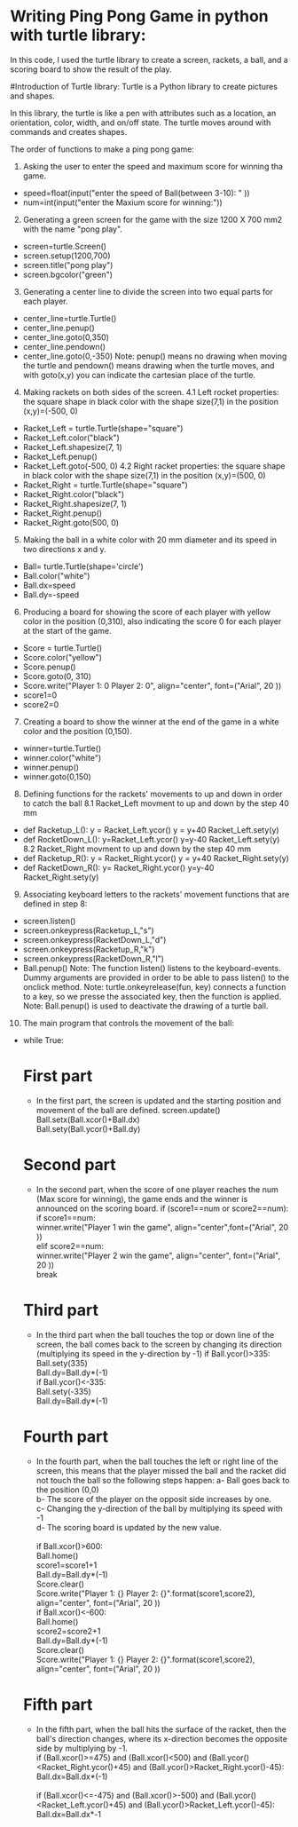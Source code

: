 # Writing Ping Pong Game in python with turtle library:
In this code, I used the turtle library to create a screen, rackets, a ball, and a scoring board to show the result of the play.

#Introduction of Turtle library:
Turtle is a Python library to create pictures and shapes.
<!-- The onscreen pen that you use for drawing is called the turtle, this is what gives the library its name.-->
In this library, the turtle is like a pen with attributes such as a location, an orientation, color, width, and on/off state.
The turtle moves around with commands and creates shapes.
<!--In computer graphics, turtle graphics are vector graphics using a relative cursor upon a Cartesian plane. Turtle graphics is a feature of the Logo programming language. -->
The order of functions to make a ping pong game:
<br />
1. Asking the user to enter the speed and maximum score for winning tha game.
* speed=float(input("enter the speed of Ball(between 3-10): " ))
* num=int(input("enter the Maxium score for winning:"))<br />
2. Generating a green screen for the game with the size 1200 X 700 mm2 with the name "pong play".
* screen=turtle.Screen()
* screen.setup(1200,700)
* screen.title("pong play")
* screen.bgcolor("green")<br />
3. Generating a center line to divide the screen into two equal parts for each player.
* center_line=turtle.Turtle()
* center_line.penup()
* center_line.goto(0,350)
* center_line.pendown()
* center_line.goto(0,-350)
Note: penup() means no drawing when moving the turtle and pendown() means drawing when the turtle moves, and with goto(x,y) you can indicate the cartesian place of the turtle. <br />
4. Making rackets on both sides of the screen.
4.1 Left rocket properties: the square shape in black color with the shape size(7,1) in the position (x,y)=(-500, 0)
* Racket_Left = turtle.Turtle(shape="square")
* Racket_Left.color("black")
* Racket_Left.shapesize(7, 1)
* Racket_Left.penup()
* Racket_Left.goto(-500, 0)
4.2 Right racket properties: the square shape in black color with the shape size(7,1) in the position (x,y)=(500, 0)
* Racket_Right = turtle.Turtle(shape="square")
* Racket_Right.color("black")
* Racket_Right.shapesize(7, 1)
* Racket_Right.penup()
* Racket_Right.goto(500, 0)<br />
5. Making the ball in a white color with 20 mm diameter and its speed in two directions x and y.
* Ball= turtle.Turtle(shape='circle')
* Ball.color("white")
* Ball.dx=speed
* Ball.dy=-speed
6. Producing a board for showing the score of each player with yellow color in the position (0,310), also indicating the score 0 for each player at the start of the game.
* Score = turtle.Turtle()
* Score.color("yellow")
* Score.penup()
* Score.goto(0, 310)
* Score.write("Player 1: 0   Player 2: 0", align="center", font=("Arial", 20 ))
* score1=0
* score2=0 <br />
7. Creating a board to show the winner at the end of the game in a white color and the position (0,150).
* winner=turtle.Turtle()
* winner.color("white")
* winner.penup()
* winner.goto(0,150)
8. Defining functions for the rackets' movements to up and down in order to catch the ball
8.1 Racket_Left movment to up and down by the step 40 mm
* def Racketup_L():
    y = Racket_Left.ycor()
    y = y+40
    Racket_Left.sety(y)
* def RocketDown_L():
    y=Racket_Left.ycor()
    y=y-40
    Racket_Left.sety(y)
8.2 Racket_Right movment to up and down by the step 40 mm
* def Racketup_R():
    y = Racket_Right.ycor()
    y = y+40
    Racket_Right.sety(y)
* def RacketDown_R():
    y= Racket_Right.ycor()
    y=y-40
    Racket_Right.sety(y)
9. Associating keyboard letters to the rackets' movement functions that are defined in step 8:
* screen.listen()
* screen.onkeypress(Racketup_L,"s")
* screen.onkeypress(RacketDown_L,"d")
* screen.onkeypress(Racketup_R,"k")
* screen.onkeypress(RacketDown_R,"l")
* Ball.penup()
Note: The function listen() listens to the keyboard-events. Dummy arguments are provided in order to be able to pass listen() to the onclick method.
Note: turtle.onkeyrelease(fun, key) connects a function to a key, so we presse the associated key, then the function is applied.
Note: Ball.penup() is used to deactivate the drawing of a turtle ball.
10. The main program that controls the movement of the ball:
* while True:<br />

    # First part
    * In the first part, the screen is updated and the starting position and movement of the ball are defined.
    screen.update()<br />
    Ball.setx(Ball.xcor()+Ball.dx)<br />
    Ball.sety(Ball.ycor()+Ball.dy)<br />

    # Second part
    * In the second part, when the score of one player reaches the num (Max score for winning), the game ends and the winner is announced on the scoring board.
    if (score1==num or score2==num):<br />
        if score1==num:<br />
            winner.write("Player 1 win the game", align="center",font=("Arial", 20 ))<br />
         elif score2==num:<br />
            winner.write("Player 2 win the game", align="center", font=("Arial", 20 ))<br />
        break<br />
    
    # Third part
    * In the third part when the ball touches the top or down line of the screen,  the ball comes back to the screen by changing its direction (multiplying its speed in the y-direction by -1)
    if Ball.ycor()>335:<br />
        Ball.sety(335)<br />
        Ball.dy=Ball.dy*(-1)<br />
    if Ball.ycor()<-335:<br />
        Ball.sety(-335)<br />
        Ball.dy=Ball.dy*(-1)<br />
        
    # Fourth part
    * In the fourth part, when the ball touches the left or right line of the screen, this means that the player missed the ball and the racket did not touch the ball so the following steps happen:
   a- Ball goes back to the position (0,0)<br />
   b- The score of the player on the opposit side increases by one.<br />
   c- Changing the y-direction of the ball by multiplying its speed with -1 <br />
   d- The scoring board is updated by the new value.<br /><br />
    if Ball.xcor()>600:<br />
        Ball.home()<br />
        score1=score1+1<br />
        Ball.dy=Ball.dy*(-1)<br />
        Score.clear()<br />
        Score.write("Player 1: {}   Player 2: {}".format(score1,score2), align="center", font=("Arial", 20 ))<br />
    if Ball.xcor()<-600:<br />
        Ball.home()<br />
        score2=score2+1<br />
        Ball.dy=Ball.dy*(-1)<br />
        Score.clear()<br />
        Score.write("Player 1: {}   Player 2: {}".format(score1,score2), align="center", font=("Arial", 20 ))<br />
    # Fifth part
    * In the fifth part, when the ball hits the surface of the racket, then the ball's direction changes, where its x-direction becomes the opposite side by multiplying by -1.<br />
    if (Ball.xcor()>=475) and (Ball.xcor()<500) and (Ball.ycor()<Racket_Right.ycor()+45) and (Ball.ycor()>Racket_Right.ycor()-45):<br />
        Ball.dx=Ball.dx*(-1)<br />          
    if (Ball.xcor()<=-475) and (Ball.xcor()>-500) and (Ball.ycor()<Racket_Left.ycor()+45) and (Ball.ycor()>Racket_Left.ycor()-45):<br />
        Ball.dx=Ball.dx*-1<br />
    
   
  
